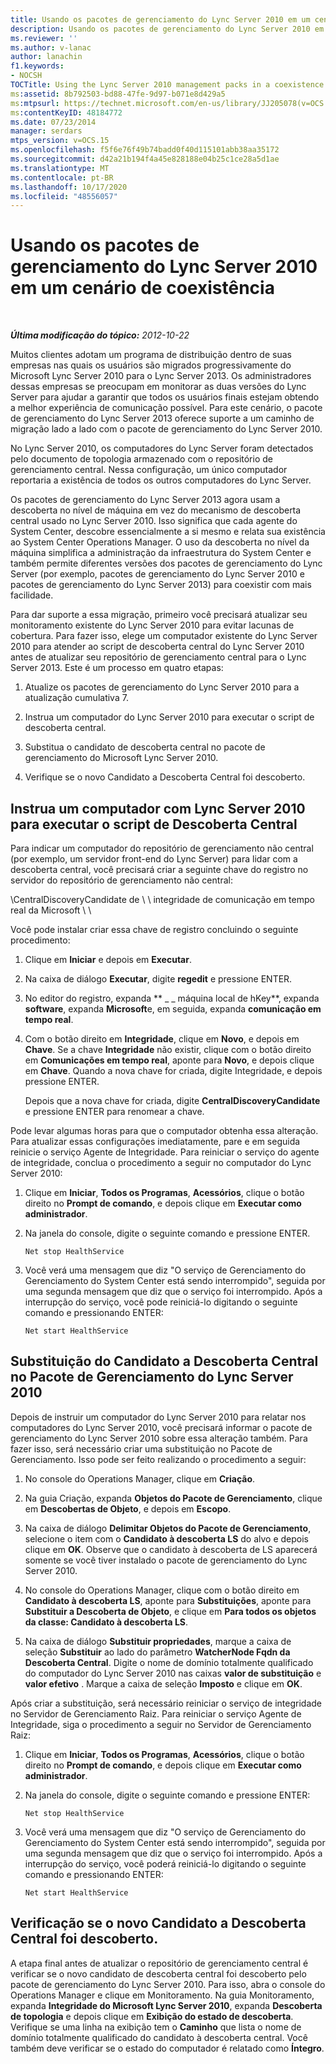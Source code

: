 ```yaml
---
title: Usando os pacotes de gerenciamento do Lync Server 2010 em um cenário de coexistência
description: Usando os pacotes de gerenciamento do Lync Server 2010 em um cenário de coexistência.
ms.reviewer: ''
ms.author: v-lanac
author: lanachin
f1.keywords:
- NOCSH
TOCTitle: Using the Lync Server 2010 management packs in a coexistence scenario
ms:assetid: 8b792503-bd88-47fe-9d97-b071e8d429a5
ms:mtpsurl: https://technet.microsoft.com/en-us/library/JJ205078(v=OCS.15)
ms:contentKeyID: 48184772
ms.date: 07/23/2014
manager: serdars
mtps_version: v=OCS.15
ms.openlocfilehash: f5f6e76f49b74badd0f40d115101abb38aa35172
ms.sourcegitcommit: d42a21b194f4a45e828188e04b25c1ce28a5d1ae
ms.translationtype: MT
ms.contentlocale: pt-BR
ms.lasthandoff: 10/17/2020
ms.locfileid: "48556057"
---
```

# <a name="using-the-lync-server-2010-management-packs-in-a-coexistence-scenario"></a>Usando os pacotes de gerenciamento do Lync Server 2010 em um cenário de coexistência

<div data-xmlns="http://www.w3.org/1999/xhtml">

<div class="topic" data-xmlns="http://www.w3.org/1999/xhtml" data-msxsl="urn:schemas-microsoft-com:xslt" data-cs="https://msdn.microsoft.com/">

<div data-asp="https://msdn2.microsoft.com/asp">



</div>

<div id="mainSection">

<div id="mainBody">

<span> </span>

_**Última modificação do tópico:** 2012-10-22_

Muitos clientes adotam um programa de distribuição dentro de suas empresas nas quais os usuários são migrados progressivamente do Microsoft Lync Server 2010 para o Lync Server 2013. Os administradores dessas empresas se preocupam em monitorar as duas versões do Lync Server para ajudar a garantir que todos os usuários finais estejam obtendo a melhor experiência de comunicação possível. Para este cenário, o pacote de gerenciamento do Lync Server 2013 oferece suporte a um caminho de migração lado a lado com o pacote de gerenciamento do Lync Server 2010.

No Lync Server 2010, os computadores do Lync Server foram detectados pelo documento de topologia armazenado com o repositório de gerenciamento central. Nessa configuração, um único computador reportaria a existência de todos os outros computadores do Lync Server.

Os pacotes de gerenciamento do Lync Server 2013 agora usam a descoberta no nível de máquina em vez do mecanismo de descoberta central usado no Lync Server 2010. Isso significa que cada agente do System Center, descobre essencialmente a si mesmo e relata sua existência ao System Center Operations Manager. O uso da descoberta no nível da máquina simplifica a administração da infraestrutura do System Center e também permite diferentes versões dos pacotes de gerenciamento do Lync Server (por exemplo, pacotes de gerenciamento do Lync Server 2010 e pacotes de gerenciamento do Lync Server 2013) para coexistir com mais facilidade.

Para dar suporte a essa migração, primeiro você precisará atualizar seu monitoramento existente do Lync Server 2010 para evitar lacunas de cobertura. Para fazer isso, elege um computador existente do Lync Server 2010 para atender ao script de descoberta central do Lync Server 2010 antes de atualizar seu repositório de gerenciamento central para o Lync Server 2013. Este é um processo em quatro etapas:

1.  Atualize os pacotes de gerenciamento do Lync Server 2010 para a atualização cumulativa 7.

2.  Instrua um computador do Lync Server 2010 para executar o script de descoberta central.

3.  Substitua o candidato de descoberta central no pacote de gerenciamento do Microsoft Lync Server 2010.

4.  Verifique se o novo Candidato a Descoberta Central foi descoberto.

<div>

## <a name="instructing-a-lync-server-2010-computer-to-run-the-central-discovery-script"></a>Instrua um computador com Lync Server 2010 para executar o script de Descoberta Central

Para indicar um computador do repositório de gerenciamento não central (por exemplo, um servidor front-end do Lync Server) para lidar com a descoberta central, você precisará criar a seguinte chave do registro no servidor do repositório de gerenciamento não central:

\\CentralDiscoveryCandidate de \\ \\ integridade de comunicação em tempo real da Microsoft \\ \\

Você pode instalar criar essa chave de registro concluindo o seguinte procedimento:

1.  Clique em **Iniciar** e depois em **Executar**.

2.  Na caixa de diálogo **Executar**, digite **regedit** e pressione ENTER.

3.  No editor do registro, expanda ** \_ \_ máquina local de hKey**, expanda **software**, expanda **Microsoft**e, em seguida, expanda **comunicação em tempo real**.

4.  Com o botão direito em **Integridade**, clique em **Novo**, e depois em **Chave**. Se a chave **Integridade** não existir, clique com o botão direito em **Comunicações em tempo real**, aponte para **Novo**, e depois clique em **Chave**. Quando a nova chave for criada, digite Integridade, e depois pressione ENTER.
    
    Depois que a nova chave for criada, digite **CentralDiscoveryCandidate** e pressione ENTER para renomear a chave.

Pode levar algumas horas para que o computador obtenha essa alteração. Para atualizar essas configurações imediatamente, pare e em seguida reinicie o serviço Agente de Integridade. Para reiniciar o serviço do agente de integridade, conclua o procedimento a seguir no computador do Lync Server 2010:

1.  Clique em **Iniciar**, **Todos os Programas**, **Acessórios**, clique o botão direito no **Prompt de comando**, e depois clique em **Executar como administrador**.

2.  Na janela do console, digite o seguinte comando e pressione ENTER.
    
        Net stop HealthService

3.  Você verá uma mensagem que diz "O serviço de Gerenciamento do 	Gerenciamento do System Center está sendo interrompido", seguida por uma segunda mensagem que diz que o serviço foi interrompido. Após a interrupção do serviço, você pode reiniciá-lo digitando o seguinte comando e pressionando ENTER:
    
        Net start HealthService

</div>

<div>

## <a name="overriding-the-central-discovery-candidate-in-the-lync-server-2010-management-pack"></a>Substituição do Candidato a Descoberta Central no Pacote de Gerenciamento do Lync Server 2010

Depois de instruir um computador do Lync Server 2010 para relatar nos computadores do Lync Server 2010, você precisará informar o pacote de gerenciamento do Lync Server 2010 sobre essa alteração também. Para fazer isso, será necessário criar uma substituição no Pacote de Gerenciamento. Isso pode ser feito realizando o procedimento a seguir:

1.  No console do Operations Manager, clique em **Criação**.

2.  Na guia Criação, expanda **Objetos do Pacote de Gerenciamento**, clique em **Descobertas de Objeto**, e depois em **Escopo**.

3.  Na caixa de diálogo **Delimitar Objetos do Pacote de Gerenciamento**, selecione o item com o **Candidato à descoberta LS** do alvo e depois clique em **OK**. Observe que o candidato à descoberta de LS aparecerá somente se você tiver instalado o pacote de gerenciamento do Lync Server 2010.

4.  No console do Operations Manager, clique com o botão direito em **Candidato à descoberta LS**, aponte para **Substituições**, aponte para **Substituir a Descoberta de Objeto**, e clique em **Para todos os objetos da classe: Candidato à descoberta LS**.

5.  Na caixa de diálogo **Substituir propriedades**, marque a caixa de seleção **Substituir** ao lado do parâmetro **WatcherNode Fqdn da Descoberta Central**. Digite o nome de domínio totalmente qualificado do computador do Lync Server 2010 nas caixas **valor de substituição** e **valor efetivo** . Marque a caixa de seleção **Imposto** e clique em **OK**.

Após criar a substituição, será necessário reiniciar o serviço de integridade no Servidor de Gerenciamento Raiz. Para reiniciar o serviço Agente de Integridade, siga o procedimento a seguir no Servidor de Gerenciamento Raiz:

1.  Clique em **Iniciar**, **Todos os Programas**, **Acessórios**, clique o botão direito no **Prompt de comando**, e depois clique em **Executar como administrador**.

2.  Na janela do console, digite o seguinte comando e pressione ENTER:
    
        Net stop HealthService

3.  Você verá uma mensagem que diz "O serviço de Gerenciamento do 	Gerenciamento do System Center está sendo interrompido", seguida por uma segunda mensagem que diz que o serviço foi interrompido. Após a interrupção do serviço, você poderá reiniciá-lo digitando o seguinte comando e pressionando ENTER:
    
        Net start HealthService

</div>

<div>

## <a name="verifying-that-the-new-central-discovery-candidate-was-discovered"></a>Verificação se o novo Candidato a Descoberta Central foi descoberto.

A etapa final antes de atualizar o repositório de gerenciamento central é verificar se o novo candidato de descoberta central foi descoberto pelo pacote de gerenciamento do Lync Server 2010. Para isso, abra o console do Operations Manager e clique em Monitoramento. Na guia Monitoramento, expanda **Integridade do Microsoft Lync Server 2010**, expanda **Descoberta de topologia** e depois clique em **Exibição do estado de descoberta**. Verifique se uma linha na exibição tem o **Caminho** que lista o nome de domínio totalmente qualificado do candidato à descoberta central. Você também deve verificar se o estado do computador é relatado como **Íntegro**.

</div>

</div>

<span> </span>

</div>

</div>

</div>

